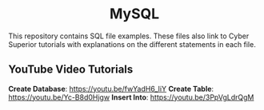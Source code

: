 <h1 align="center">MySQL</h1>

This repository contains SQL file examples.  These files also link to Cyber Superior tutorials with explanations on the different statements in each file.

## YouTube Video Tutorials

**Create Database**: https://youtu.be/fwYadH6_IiY
**Create Table**: https://youtu.be/Yc-B8d0Hjgw
**Insert Into**: https://youtu.be/3PpVgLdrQgM
